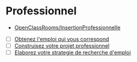 # Professionnel

* [OpenClassRooms/InsertionProfessionnelle](https://openclassrooms.com/fr/search?page=1&query=&categories=Insertion%20professionnelle&language=fr&type=course)

- [ ] [Obtenez l'emploi qui vous correspond](https://openclassrooms.com/fr/courses/5218241-obtenez-lemploi-qui-vous-correspond)
- [ ] [Construisez votre projet professionnel](https://openclassrooms.com/fr/courses/5218141-construisez-votre-projet-professionnel)
- [ ] [Elaborez votre strategie de recherche d'emploi](https://openclassrooms.com/fr/courses/5218221-elaborez-votre-strategie-de-recherche-demploi)

